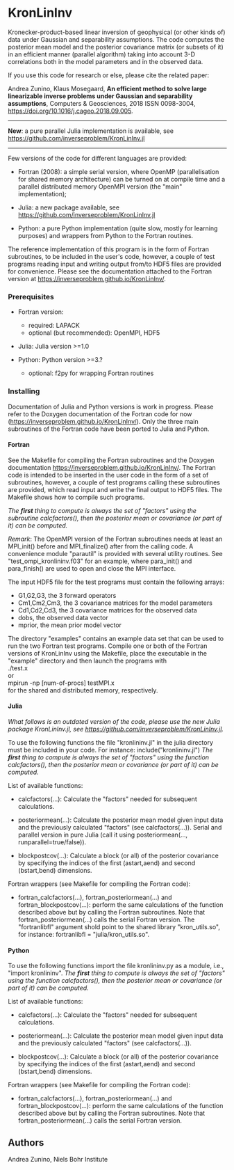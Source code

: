 # KronLinInv

Kronecker-product-based linear inversion of geophysical (or other kinds of) data under Gaussian and separability assumptions. The code computes the posterior mean model and the posterior covariance matrix (or subsets of it) in an efficient manner (parallel algorithm) taking into account 3-D correlations both in the model parameters and in the observed data.

If you use this code for research or else, please cite the related paper:
 
Andrea Zunino, Klaus Mosegaard,
**An efficient method to solve large linearizable inverse problems under Gaussian and separability assumptions**,
Computers & Geosciences, 2018
ISSN 0098-3004, <https://doi.org/10.1016/j.cageo.2018.09.005>.

---

**New**: a pure parallel Julia implementation is available, see <https://github.com/inverseproblem/KronLinInv.jl>

---

Few versions of the code for different languages are provided:

- Fortran (2008): a simple serial version, where OpenMP (parallelisation for shared memory architecture) can be turned on at compile time and a parallel distributed memory OpenMPI version (the "main" implementation);

- Julia: a new package available, see <https://github.com/inverseproblem/KronLinInv.jl>

- Python: a pure Python implementation (quite slow, mostly for learning purposes) and wrappers from Python to the Fortran routines.

The reference implementation of this program is in the form of Fortran subroutines, to be included in the user's code, however, a couple of test programs reading input and writing output from/to HDF5 files are provided for convenience. Please see the documentation attached to the Fortran version at <https://inverseproblem.github.io/KronLinInv/>.



### Prerequisites

- Fortran version:
   - required: LAPACK
   - optional (but recommended): OpenMPI, HDF5

- Julia: Julia version >=1.0

- Python: Python version >=3.?
   - optional: f2py for wrapping Fortran routines

### Installing

Documentation of Julia and Python versions is work in progress.  Please refer to the Doxygen documentation of the Fortran code for now (<https://inverseproblem.github.io/KronLinInv/>). Only the three main subroutines of the Fortran code have been ported to Julia and Python.


#### Fortran

See the Makefile for compiling the Fortran subroutines and the Doxygen documentation <https://inverseproblem.github.io/KronLinInv/>.
The Fortran code is intended to be inserted in the user code in the form of a set of subroutines, however, a couple of test programs calling these subroutines are provided, which read input and write the final output to HDF5 files. The Makefile shows how to compile such programs. 

_The **first** thing to compute is always the set of "factors" using the subroutine calcfactors(), then the posterior mean or covariance (or part of it) can be computed._

_Remark_: The OpenMPI version of the Fortran subroutines needs at least an MPI\_init() before and MPI\_finalize() after from the calling code. A convenience module "parautil" is provided with several utility routines. See "test\_ompi\_kronlininv.f03" for an example, where para\_init() and para\_finish() are used to open and close the MPI interface.

The input HDF5 file for the test programs must contain the following arrays: 
- G1,G2,G3, the 3 forward operators
- Cm1,Cm2,Cm3, the 3 covariance matrices for the model parameters
- Cd1,Cd2,Cd3, the 3 covariance matrices for the observed data
- dobs, the observed data vector
- mprior, the mean prior model vector

The directory "examples" contains an example data set that can be used to run the two Fortran test programs. Compile one or both of the Fortran versions of KronLinInv using the Makefile, place the executable in the "example" directory and then launch the programs with  
./test.x  
or  
mpirun -np [num-of-procs] testMPI.x  
for the shared and distributed memory, respectively.

#### Julia

*What follows is an outdated version of the code, please use the new Julia package KronLinInv.jl, see <https://github.com/inverseproblem/KronLinInv.jl>.*

To use the following functions the file "kronlininv.jl" in the julia directory must be included in your code. For instance: include("kronlininv.jl")
_The **first** thing to compute is always the set of "factors" using the function calcfactors(), then the posterior mean or covariance (or part of it) can be computed._

List of available functions:

- calcfactors(...): Calculate the "factors" needed for subsequent calculations.

- posteriormean(...): Calculate the posterior mean model given input data and the previously calculated "factors" (see calcfactors(...)). Serial and parallel version in pure Julia (call it using posteriormean(..., runparallel=true/false)). 

- blockpostcov(...):  Calculate a block (or all) of the posterior covariance by specifying the indices of the first (astart,aend) and second (bstart,bend) dimensions.

Fortran wrappers (see Makefile for compiling the Fortran code):

- fortran\_calcfactors(...), fortran\_posteriormean(...) and  fortran\_blockpostcov(...): perform the same calculations of the function described above but by calling the Fortran subroutines. Note that fortran\_posteriormean(...) calls the serial Fortran version. The "fortranlibfl" argument shold point to the shared library "kron\_utils.so", for instance: fortranlibfl = "julia/kron\_utils.so".
 

#### Python

To use the following functions import the file kronlininv.py as a module, i.e., "import kronlininv".
_The **first** thing to compute is always the set of "factors" using the function calcfactors(), then the posterior mean or covariance (or part of it) can be computed._

List of available functions:

- calcfactors(...): Calculate the "factors" needed for subsequent calculations.

- posteriormean(...): Calculate the posterior mean model given input data and the previously calculated "factors" (see calcfactors(...)). 

- blockpostcov(...):  Calculate a block (or all) of the posterior covariance by specifying the indices of the first (astart,aend) and second (bstart,bend) dimensions.

Fortran wrappers (see Makefile for compiling the Fortran code):

- fortran\_calcfactors(...), fortran\_posteriormean(...) and  fortran\_blockpostcov(...): perform the same calculations of the function described above but by calling the Fortran subroutines. Note that fortran\_posteriormean(...) calls the serial Fortran version.


## Authors
Andrea Zunino, 
Niels Bohr Institute
